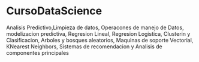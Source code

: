 # CursoDataScience
Analisis Predictivo,Limpieza de datos, Operacones de manejo de Datos, modelizacion predictiva, Regresion Lineal, Regresion Logistica, Clusterin y Clasificacion, Arboles y  bosques aleatorios, Maquinas de soporte Vectorial, KNearest Neighbors, Sistemas de recomendacion y Analisis de componentes principales
